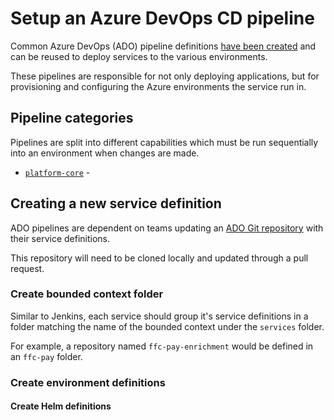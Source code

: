 # Setup an Azure DevOps CD pipeline

Common Azure DevOps (ADO) pipeline definitions [have been created](https://dev.azure.com/defragovuk/DEFRA-FFC/_build) and can be reused to deploy services to the various environments.

These pipelines are responsible for not only deploying applications, but for provisioning and configuring the Azure environments the service run in.

## Pipeline categories

Pipelines are split into different capabilities which must be run sequentially into an environment when changes are made.

- [`platform-core`](https://dev.azure.com/defragovuk/DEFRA-FFC/_build?definitionId=2751) - 

## Creating a new service definition

ADO pipelines are dependent on teams updating an [ADO Git repository](https://dev.azure.com/defragovuk/DEFRA-FFC/_git/DEFRA-FFC-PLATFORM) with their service definitions.

This repository will need to be cloned locally and updated through a pull request.

### Create bounded context folder

Similar to Jenkins, each service should group it's service definitions in a folder matching the name of the bounded context under the `services` folder. 

For example, a repository named `ffc-pay-enrichment` would be defined in an `ffc-pay` folder.

### Create environment definitions



#### Create Helm definitions
